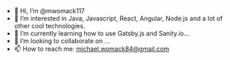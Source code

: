 - 👋 Hi, I’m @mwomack117
- 👀 I’m interested in Java, Javascript, React, Angular, Node.js and a lot of other cool technologies.
- 🌱 I’m currently learning how to use Gatsby.js and Sanity.io...
- 💞️ I’m looking to collaborate on ...
- 📫 How to reach me: michael.womack84@gmail.com 

<!---
mwomack117/mwomack117 is a ✨ special ✨ repository because its `README.md` (this file) appears on your GitHub profile.
You can click the Preview link to take a look at your changes.
--->
